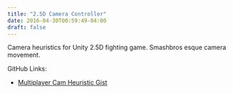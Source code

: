 ```yaml
---
title: "2.5D Camera Controller"
date: 2016-04-30T00:59:49-04:00
draft: false
---
```


Camera heuristics for Unity 2.5D fighting game. Smashbros esque camera movement.

GitHub Links:
- [Multiplayer Cam Heuristic Gist](https://gist.github.com/zacyzacy/35c78d2c3761a15ecd14dd7f40ccc80f)
